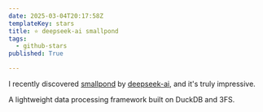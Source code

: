 ```yaml
---
date: 2025-03-04T20:17:58Z
templateKey: stars
title: ⭐ deepseek-ai smallpond
tags:
  - github-stars
published: True

---
```


I recently discovered [smallpond](https://github.com/deepseek-ai/smallpond) by [deepseek-ai](https://github.com/deepseek-ai), and it's truly impressive.

A lightweight data processing framework built on DuckDB and 3FS.

